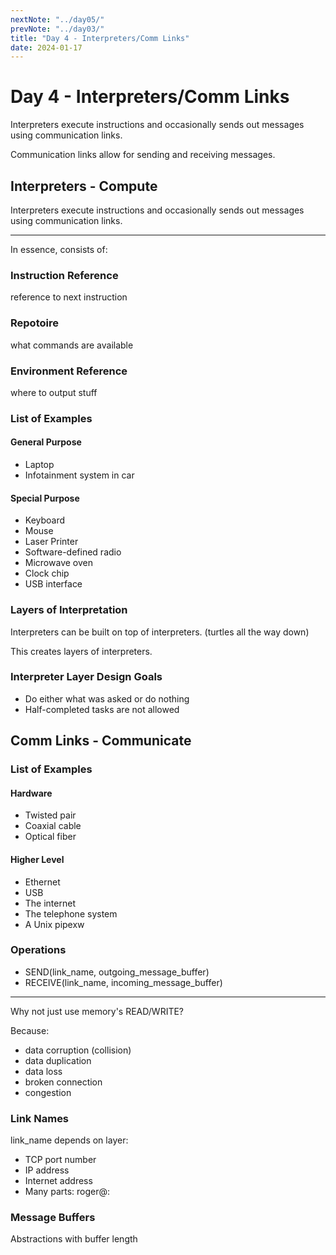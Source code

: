 ```yaml
---
nextNote: "../day05/"
prevNote: "../day03/"
title: "Day 4 - Interpreters/Comm Links"
date: 2024-01-17
---
```


# Day 4 - Interpreters/Comm Links

Interpreters execute instructions and occasionally sends out messages using communication links.

Communication links allow for sending and receiving messages.

## Interpreters - Compute

Interpreters execute instructions and occasionally sends out messages using communication links.

---

In essence, consists of:

### Instruction Reference

reference to next instruction

### Repotoire

what commands are available

### Environment Reference

where to output stuff

### List of Examples

#### General Purpose

- Laptop
- Infotainment system in car

#### Special Purpose

- Keyboard
- Mouse
- Laser Printer
- Software-defined radio
- Microwave oven
- Clock chip
- USB interface

### Layers of Interpretation

Interpreters can be built on top of interpreters. (turtles all the way down)

This creates layers of interpreters.

### Interpreter Layer Design Goals

- Do either what was asked or do nothing
- Half-completed tasks are not allowed

## Comm Links - Communicate

### List of Examples

#### Hardware

- Twisted pair
- Coaxial cable
- Optical fiber

#### Higher Level

- Ethernet
- USB
- The internet
- The telephone system
- A Unix pipexw

### Operations

- SEND(link_name, outgoing_message_buffer)
- RECEIVE(link_name, incoming_message_buffer)

---

Why not just use memory's READ/WRITE?

Because:

- data corruption (collision)
- data duplication
- data loss
- broken connection
- congestion

### Link Names

link_name depends on layer:

- TCP port number
- IP address
- Internet address
- Many parts: roger@<ip>:<port>

### Message Buffers

Abstractions with buffer length
